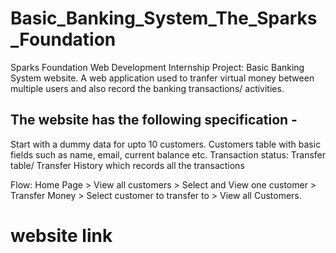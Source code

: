 # Basic_Banking_System_The_Sparks_Foundation
Sparks Foundation Web Development Internship Project: Basic Banking System website. 
A web application used to tranfer virtual money between multiple users and also record the banking transactions/ activities.

## The website has the following specification -
Start with a dummy data for upto 10 customers.
Customers table with basic fields such as name, email, current balance etc.
Transaction status:
Transfer table/ Transfer History which records all the transactions

Flow: Home Page > View all customers > Select and View one customer > Transfer Money > Select customer to transfer to > View all Customers.

# website link


